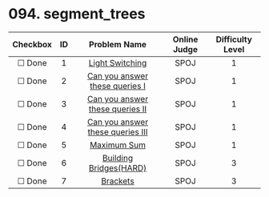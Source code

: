 # 094. segment_trees


| Checkbox | ID | Problem Name|Online Judge|Difficulty Level|
|:---:|:---:|:---:|:---:|:---:|
|&#9744; Done|1|[Light Switching](http://www.spoj.com/problems/LITE/)|SPOJ|1|
|&#9744; Done|2|[Can you answer these queries I](http://www.spoj.com/problems/GSS1/)|SPOJ|1|
|&#9744; Done|3|[Can you answer these queries II](http://www.spoj.com/problems/GSS2/)|SPOJ|1|
|&#9744; Done|4|[Can you answer these queries III](http://www.spoj.com/problems/GSS3/)|SPOJ|1|
|&#9744; Done|5|[Maximum Sum](http://www.spoj.com/problems/KGSS/)|SPOJ|1|
|&#9744; Done|6|[Building Bridges(HARD)](http://www.spoj.com/problems/BRDGHRD/)|SPOJ|3|
|&#9744; Done|7|[Brackets](http://www.spoj.com/problems/BRKTS/)|SPOJ|3|
